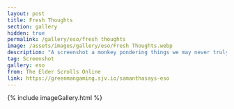 ```yaml
---
layout: post
title: Fresh Thoughts
section: gallery
hidden: true
permalink: /gallery/eso/fresh thoughts
image: /assets/images/gallery/eso/Fresh Thoughts.webp
description: "A screenshot a monkey pondering things we may never truly understand in Solstice from The Elder Scrolls Online, taken by Samantha Says."
tag: Screenshot
gallery: eso
from: The Elder Scrolls Online
link: https://greenmangaming.sjv.io/samanthasays-eso
---
```

{% include imageGallery.html %}